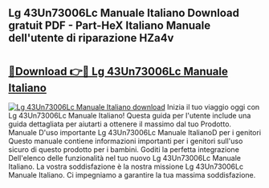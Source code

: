 ## Lg 43Un73006Lc Manuale Italiano Download gratuit PDF - Part-HeX Italiano Manuale dell'utente di riparazione HZa4v

# <h2><a href="http://dfftf2x.blite.top/?on=Lg+43Un73006Lc+Manuale+Italiano">🔗Download 👉🔴 Lg 43Un73006Lc Manuale Italiano</a></h2>

[![Lg 43Un73006Lc Manuale Italiano download](https://i.imgur.com/lujVjoI.png)](http://dfftf2x.blite.top/?on=Lg+43Un73006Lc+Manuale+Italiano)
Inizia il tuo viaggio oggi con Lg 43Un73006Lc Manuale Italiano! Questa guida per l'utente include una guida dettagliata per aiutarti a ottenere il massimo dal tuo Prodotto. Manuale D'uso importante Lg 43Un73006Lc Manuale ItalianoD per i genitori Questo manuale contiene informazioni importanti per i genitori sull'uso sicuro di questo prodotto per i bambini. Goditi la perfetta integrazione Dell'elenco delle funzionalità nel tuo nuovo Lg 43Un73006Lc Manuale Italiano. La vostra soddisfazione è la nostra missione Lg 43Un73006Lc Manuale Italiano. Ci impegniamo a garantire la tua massima soddisfazione.
